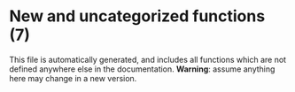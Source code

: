 # New and uncategorized functions (7)

This file is automatically generated, and includes all functions which are not defined anywhere else in the documentation. **Warning**: assume anything here may change in a new version.
